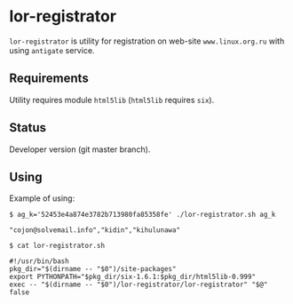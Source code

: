 lor-registrator
===============

``lor-registrator`` is utility for registration on web-site
``www.linux.org.ru`` with using ``antigate`` service.


Requirements
-------------

Utility requires module ``html5lib`` (``html5lib`` requires ``six``).


Status
------

Developer version (git master branch).


Using
-----

Example of using:

    $ ag_k='52453e4a874e3782b713980fa85358fe' ./lor-registrator.sh ag_k

    "cojon@solvemail.info","kidin","kihulunawa"

    $ cat lor-registrator.sh

    #!/usr/bin/bash
    pkg_dir="$(dirname -- "$0")/site-packages"
    export PYTHONPATH="$pkg_dir/six-1.6.1:$pkg_dir/html5lib-0.999"
    exec -- "$(dirname -- "$0")/lor-registrator/lor-registrator" "$@"
    false
